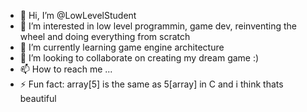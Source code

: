- 👋 Hi, I’m @LowLevelStudent
- 👀 I’m interested in low level programmin, game dev, reinventing the wheel and doing everything from scratch
- 🌱 I’m currently learning game engine architecture
- 💞️ I’m looking to collaborate on creating my dream game :)
- 📫 How to reach me ...
- ⚡ Fun fact: array[5] is the same as 5[array] in C and i think thats beautiful

<!---
LowLevelStudent/LowLevelStudent is a ✨ special ✨ repository because its `README.md` (this file) appears on your GitHub profile.
You can click the Preview link to take a look at your changes.
--->
